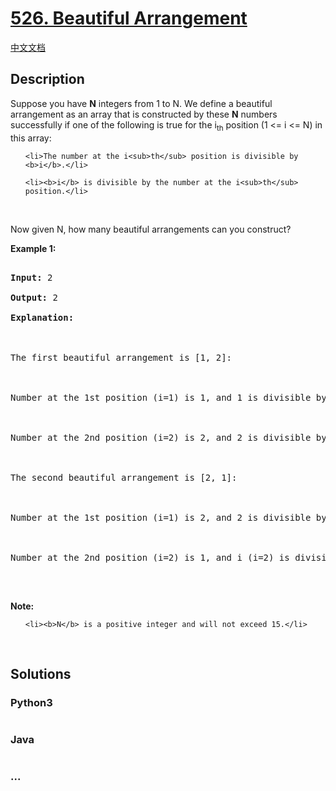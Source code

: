 # [526. Beautiful Arrangement](https://leetcode.com/problems/beautiful-arrangement)

[中文文档](/solution/0500-0599/0526.Beautiful%20Arrangement/README.md)

## Description

<p>Suppose you have <b>N</b> integers from 1 to N. We define a beautiful arrangement as an array that is constructed by these <b>N</b> numbers successfully if one of the following is true for the i<sub>th</sub> position (1 &lt;= i &lt;= N) in this array:</p>

<ol>

    <li>The number at the i<sub>th</sub> position is divisible by <b>i</b>.</li>

    <li><b>i</b> is divisible by the number at the i<sub>th</sub> position.</li>

</ol>

<p>&nbsp;</p>

<p>Now given N, how many beautiful arrangements can you construct?</p>

<p><b>Example 1:</b></p>

<pre>

<b>Input:</b> 2

<b>Output:</b> 2

<b>Explanation:</b> 



The first beautiful arrangement is [1, 2]:



Number at the 1st position (i=1) is 1, and 1 is divisible by i (i=1).



Number at the 2nd position (i=2) is 2, and 2 is divisible by i (i=2).



The second beautiful arrangement is [2, 1]:



Number at the 1st position (i=1) is 2, and 2 is divisible by i (i=1).



Number at the 2nd position (i=2) is 1, and i (i=2) is divisible by 1.

</pre>

<p>&nbsp;</p>

<p><b>Note:</b></p>

<ol>

    <li><b>N</b> is a positive integer and will not exceed 15.</li>

</ol>

<p>&nbsp;</p>

## Solutions

<!-- tabs:start -->

### **Python3**

```python

```

### **Java**

```java

```

### **...**

```

```

<!-- tabs:end -->
